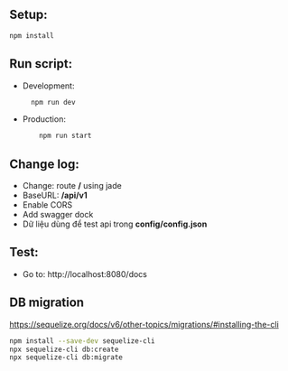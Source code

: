 ## Setup:

```bash
npm install
```

## Run script: 

- Development:
  ```bash
    npm run dev
  ```
- Production:
  ```bash
      npm run start
  ```

## Change log:

- Change: route **/** using jade
- BaseURL: **/api/v1**
- Enable CORS
- Add swagger dock
- Dữ liệu dùng để test api trong **config/config.json**

## Test:
- Go to: http://localhost:8080/docs

## DB migration
https://sequelize.org/docs/v6/other-topics/migrations/#installing-the-cli
```bash
npm install --save-dev sequelize-cli
npx sequelize-cli db:create
npx sequelize-cli db:migrate
```